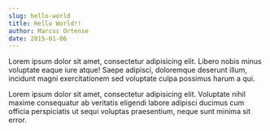 ```yaml
---
slug: hello-world
title: Hello World!!
author: Marcus Ortense
date: 2015-01-06
---
```


Lorem ipsum dolor sit amet, consectetur adipisicing elit. Libero nobis minus voluptate eaque iure atque! Saepe adipisci, doloremque deserunt illum, incidunt magni exercitationem sed voluptate culpa possimus harum a qui.

Lorem ipsum dolor sit amet, consectetur adipisicing elit. Voluptate nihil maxime consequatur ab veritatis eligendi labore adipisci ducimus cum officia perspiciatis ut sequi voluptas praesentium, neque sunt minima sit error.